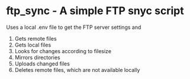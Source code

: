 # ftp_sync - A simple FTP snyc script
Uses a local .env file to get the FTP server settings and

1. Gets remote files
2. Gets local files
3. Looks for changes according to filesize
4. Mirrors directories
5. Uploads changed files
6. Deletes remote files, which are not available locally

   
